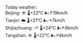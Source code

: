Today weather:  
Beijing: ☀️   🌡️+22°C 🌬️↑19km/h  
Tianjin: ☁️   🌡️+21°C 🌬️→7km/h  
Shijiazhuang: ⛅️  🌡️+24°C 🌬️↖8km/h  
Tangshan: ☀️   🌡️+22°C 🌬️↗4km/h  
